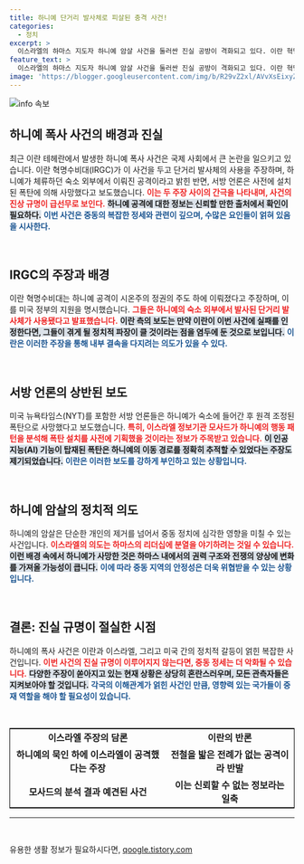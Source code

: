 ```yaml
---
title: 하니예 단거리 발사체로 피살된 충격 사건!
categories:
  - 정치
excerpt: >
  이스라엘의 하마스 지도자 하니예 암살 사건을 둘러싼 진실 공방이 격화되고 있다. 이란 혁명수비대는 단거리 발사체 공격을 주장한 반면, 서방 매체들은 숙소 폭탄 설치와 원격 폭발 가능성을 보도하며 혼란을 가중시키고 있다. 이란의 안보 실패를 조명한 분석이 긴장을 더하고 있다.
feature_text: >
  이스라엘의 하마스 지도자 하니예 암살 사건을 둘러싼 진실 공방이 격화되고 있다. 이란 혁명수비대는 단거리 발사체 공격을 주장한 반면, 서방 매체들은 숙소 폭탄 설치와 원격 폭발 가능성을 보도하며 혼란을 가중시키고 있다. 이란의 안보 실패를 조명한 분석이 긴장을 더하고 있다.
image: 'https://blogger.googleusercontent.com/img/b/R29vZ2xl/AVvXsEixyZcFfHzMRdzZMjFBmAUKJYCLCGyLL1o632UiGVXcaFdKo_bkvkuCioo0uUKlGfBVcT3P84aROyZIXSBEx3Aw5nCQ3pTgDom1WDC4m8eifvWiAmWEEVb4x6G_l8C0QH225ldMjyaFvpxGEBGNO37VmDTDMHGhJPq73UglMfDca1-0aw/s1600/blogspot.png'
---
```


<p><img src="https://blogger.googleusercontent.com/img/b/R29vZ2xl/AVvXsEixyZcFfHzMRdzZMjFBmAUKJYCLCGyLL1o632UiGVXcaFdKo_bkvkuCioo0uUKlGfBVcT3P84aROyZIXSBEx3Aw5nCQ3pTgDom1WDC4m8eifvWiAmWEEVb4x6G_l8C0QH225ldMjyaFvpxGEBGNO37VmDTDMHGhJPq73UglMfDca1-0aw/s1600/blogspot.png" alt="info 속보" /></p>

<h2 data-ke-size="size26">하니예 폭사 사건의 배경과 진실</h2>

<p data-ke-size="size16">최근 이란 테헤란에서 발생한 하니예 폭사 사건은 국제 사회에서 큰 논란을 일으키고 있습니다. 이란 혁명수비대(IRGC)가 이 사건을 두고 단거리 발사체의 사용을 주장하며, 하니예가 체류하던 숙소 외부에서 이뤄진 공격이라고 밝힌 반면, 서방 언론은 사전에 설치된 폭탄에 의해 사망했다고 보도했습니다. <b><span style="color: #ee2323;">이는 두 주장 사이의 간극을 나타내며, 사건의 진상 규명이 급선무로 보인다.</span></b> <b><span style="background-color: #21538527;">하니예 공격에 대한 정보는 신뢰할 만한 출처에서 확인이 필요하다.</span></b> <b><span style="color: #1a5490;">이번 사건은 중동의 복잡한 정세와 관련이 깊으며, 수많은 요인들이 얽혀 있음을 시사한다.</span></b></p>

<p data-ke-size="size16">&nbsp;</p>

<h2 data-ke-size="size26">IRGC의 주장과 배경</h2>

<p data-ke-size="size16">이란 혁명수비대는 하니예 공격이 시온주의 정권의 주도 하에 이뤄졌다고 주장하며, 이를 미국 정부의 지원을 명시했습니다. <b><span style="color: #ee2323;">그들은 하니예의 숙소 외부에서 발사된 단거리 발사체가 사용됐다고 발표했습니다.</span></b> <b><span style="background-color: #21538527;">이란 측의 보도는 만약 이란이 이번 사건에 실패를 인정한다면, 그들이 겪게 될 정치적 파장이 클 것이라는 점을 염두에 둔 것으로 보입니다.</span></b> <b><span style="color: #1a5490;">이란은 이러한 주장을 통해 내부 결속을 다지려는 의도가 있을 수 있다.</span></b></p>

<p data-ke-size="size16">&nbsp;</p>

<h2 data-ke-size="size26">서방 언론의 상반된 보도</h2>

<p data-ke-size="size16">미국 뉴욕타임스(NYT)를 포함한 서방 언론들은 하니예가 숙소에 들어간 후 원격 조정된 폭탄으로 사망했다고 보도했습니다. <b><span style="color: #ee2323;">특히, 이스라엘 정보기관 모사드가 하니예의 행동 패턴을 분석해 폭탄 설치를 사전에 기획했을 것이라는 정보가 주목받고 있습니다.</span></b> <b><span style="background-color: #21538527;">이 인공지능(AI) 기능이 탑재된 폭탄은 하니예의 이동 경로를 정확히 추적할 수 있었다는 주장도 제기되었습니다.</span></b> <b><span style="color: #1a5490;">이란은 이러한 보도를 강하게 부인하고 있는 상황입니다.</span></b></p>

<p data-ke-size="size16">&nbsp;</p>

<h2 data-ke-size="size26">하니예 암살의 정치적 의도</h2>

<p data-ke-size="size16">하니예의 암살은 단순한 개인의 제거를 넘어서 중동 정치에 심각한 영향을 미칠 수 있는 사건입니다. <b><span style="color: #ee2323;">이스라엘의 의도는 하마스의 리더십에 분열을 야기하려는 것일 수 있습니다.</span></b> <b><span style="background-color: #21538527;">이런 배경 속에서 하니예가 사망한 것은 하마스 내에서의 권력 구조와 전쟁의 양상에 변화를 가져올 가능성이 큽니다.</span></b> <b><span style="color: #1a5490;">이에 따라 중동 지역의 안정성은 더욱 위협받을 수 있는 상황입니다.</span></b></p>

<p data-ke-size="size16">&nbsp;</p>

<h2 data-ke-size="size26">결론: 진실 규명이 절실한 시점</h2>

<p data-ke-size="size16">하니예의 폭사 사건은 이란과 이스라엘, 그리고 미국 간의 정치적 갈등이 얽힌 복잡한 사건입니다. <b><span style="color: #ee2323;">이번 사건의 진실 규명이 이루어지지 않는다면, 중동 정세는 더 악화될 수 있습니다.</span></b> <b><span style="background-color: #21538527;">다양한 주장이 쏟아지고 있는 현재 상황은 상당히 혼란스러우며, 모든 관측자들은 지켜보아야 할 것입니다.</span></b> <b><span style="color: #1a5490;">각국의 이해관계가 얽힌 사건인 만큼, 영향력 있는 국가들이 중재 역할을 해야 할 필요성이 있습니다.</span></b></p>

<p data-ke-size="size16">&nbsp;</p>

<table style="width: 100%; border: 1px solid #000;">
    <tr>
        <td style="text-align: center; height: 17px;"><b>이스라엘 주장의 담론</b></td>
        <td style="text-align: center; height: 17px;"><b>이란의 반론</b></td>
    </tr>
    <tr>
        <td style="text-align: center; height: 17px; vertical-align: middle;"><b>하니예의 묵인 하에 이스라엘이 공격했다는 주장</b></td>
        <td style="text-align: center; height: 17px; vertical-align: middle;"><b>전철을 밟은 전례가 없는 공격이라 반발</b></td>
    </tr>
    <tr>
        <td style="text-align: center; height: 17px; vertical-align: middle;"><b>모사드의 분석 결과 예견된 사건</b></td>
        <td style="text-align: center; height: 17px; vertical-align: middle;"><b>이는 신뢰할 수 없는 정보라는 일축</b></td>
    </tr>
</table>

<hr>

<p data-ke-size="size16">&nbsp;</p>
유용한 생활 정보가 필요하시다면, <a href="https://qoogle.tistory.com" rel="dofollow">qoogle.tistory.com</a>



